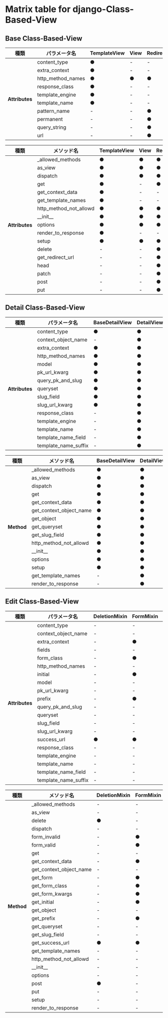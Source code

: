 # Matrix table for django-Class-Based-View


## Base Class-Based-View


<table>
	<thead>
		<tr>
			<th>
				種類
			</th>
			<th>
				パラメータ名
			</th>
			<th>
				TemplateView
			</th>
			<th>
				View
			</th>
			<th>
				RedirectView
			</th>
			<th>
				ContextMixin
			</th>
			<th>
				TemplateResponseMixin
			</th>
		</tr>
	</thead>
	<tbody>
		<tr>
			<th rowspan="10">
				Attributes
			</th>
			<td>
				content_type 
			</td>
			<td>
				●
			</td>
			<td>
				-
			</td>
			<td>
				-
			</td>
			<td>
				-
			</td>
			<td>
				●
			</td>
		</tr>
		<tr>
			<td>
				extra_context
			</td>
			<td>
				●
			</td>
			<td>
				-
			</td>
			<td>
				-
			</td>
			<td>
				●
			</td>
			<td>
				-
			</td>
		</tr>
		<tr>
			<td>
				http_method_names
			</td>
			<td>
				●
			</td>
			<td>
				●
			</td>
			<td>
				●
			</td>
			<td>
				-
			</td>
			<td>
				-
			</td>
		</tr>
		<tr>
			<td>
				response_class
			</td>
			<td>
				●
			</td>
			<td>
				-
			</td>
			<td>
				-
			</td>
			<td>
				-
			</td>
			<td>
				●
			</td>
		</tr>
		<tr>
			<td>
				template_engine
			</td>
			<td>
				●
			</td>
			<td>
				-
			</td>
			<td>
				-
			</td>
			<td>
				-
			</td>
			<td>
				●
			</td>
		</tr>
		<tr>
			<td>
				template_name
			</td>
			<td>
				●
			</td>
			<td>
				-
			</td>
			<td>
				-
			</td>
			<td>
				-
			</td>
			<td>
				●
			</td>
		</tr>
		<tr>
			<td>
				pattern_name
			</td>
			<td>
				-
			</td>
			<td>
				-
			</td>
			<td>
				●
			</td>
			<td>
				-
			</td>
			<td>
				-
			</td>
		</tr>
		<tr>
			<td>
				permanent
			</td>
			<td>
				-
			</td>
			<td>
				-
			</td>
			<td>
				●
			</td>
			<td>
				-
			</td>
			<td>
				-
			</td>
		</tr>
		<tr>
			<td>
				query_string
			</td>
			<td>
				-
			</td>
			<td>
				-
			</td>
			<td>
				●
			</td>
			<td>
				-
			</td>
			<td>
				-
			</td>
		</tr>
		<tr>
			<td>
				url
			</td>
			<td>
				-
			</td>
			<td>
				-
			</td>
			<td>
				●
			</td>
			<td>
				-
			</td>
			<td>
				-
			</td>
		</tr>
	</tbody>
</table>


<table>
	<thead>
		<tr>
			<th>
				種類
			</th>
			<th>
				メソッド名
			</th>
			<th>
				TemplateView
			</th>
			<th>
				View
			</th>
			<th>
				RedirectView
			</th>
			<th>
				ContextMixin
			</th>
			<th>
				TemplateResponseMixin
			</th>
		</tr>
	</thead>
	<tbody>
		<tr>
			<th rowspan="17">
				Attributes
			</th>
			<td>
				_allowed_methods
			</td>
			<td>
				●
			</td>
			<td>
				●
			</td>
			<td>
				●
			</td>
			<td>
				-
			</td>
			<td>
				-
			</td>
		</tr>
		<tr>
			<td>
				as_view
			</td>
			<td>
				●
			</td>
			<td>
				●
			</td>
			<td>
				●
			</td>
			<td>
				-
			</td>
			<td>
				-
			</td>
		</tr>
		<tr>
			<td>
				dispatch
			</td>
			<td>
				●
			</td>
			<td>
				●
			</td>
			<td>
				●
			</td>
			<td>
				-
			</td>
			<td>
				-
			</td>
		</tr>
		<tr>
			<td>
				get
			</td>
			<td>
				●
			</td>
			<td>
				-
			</td>
			<td>
				●
			</td>
			<td>
				-
			</td>
			<td>
				-
			</td>
		</tr>
		<tr>
			<td>
				get_context_data
			</td>
			<td>
				●
			</td>
			<td>
				-
			</td>
			<td>
				-
			</td>
			<td>
				●
			</td>
			<td>
				-
			</td>
		</tr>
		<tr>
			<td>
				get_template_names
			</td>
			<td>
				●
			</td>
			<td>
				-
			</td>
			<td>
				-
			</td>
			<td>
				-
			</td>
			<td>
				●
			</td>
		</tr>
		<tr>
			<td>
				http_method_not_allowd
			</td>
			<td>
				●
			</td>
			<td>
				●
			</td>
			<td>
				●
			</td>
			<td>
				-
			</td>
			<td>
				-
			</td>
		</tr>
		<tr>
			<td>
				__init__
			</td>
			<td>
				●
			</td>
			<td>
				●
			</td>
			<td>
				●
			</td>
			<td>
				-
			</td>
			<td>
				-
			</td>
		</tr>
		<tr>
			<td>
				options
			</td>
			<td>
				●
			</td>
			<td>
				●
			</td>
			<td>
				●
			</td>
			<td>
				-
			</td>
			<td>
				-
			</td>
		</tr>
		<tr>
			<td>
				render_to_response
			</td>
			<td>
				●
			</td>
			<td>
				-
			</td>
			<td>
				-
			</td>
			<td>
				-
			</td>
			<td>
				●
			</td>
		</tr>
		<tr>
			<td>
				setup
			</td>
			<td>
				●
			</td>
			<td>
				●
			</td>
			<td>
				●
			</td>
			<td>
				-
			</td>
			<td>
				-
			</td>
		</tr>
		<tr>
			<td>
				delete
			</td>
			<td>
				-
			</td>
			<td>
				-
			</td>
			<td>
				●
			</td>
			<td>
				-
			</td>
			<td>
				-
			</td>
		</tr>
		<tr>
			<td>
				get_redirect_url
			</td>
			<td>
				-
			</td>
			<td>
				-
			</td>
			<td>
				●
			</td>
			<td>
				-
			</td>
			<td>
				-
			</td>
		</tr>
		<tr>
			<td>
				head
			</td>
			<td>
				-
			</td>
			<td>
				-
			</td>
			<td>
				●
			</td>
			<td>
				-
			</td>
			<td>
				-
			</td>
		</tr>
		<tr>
			<td>
				patch
			</td>
			<td>
				-
			</td>
			<td>
				-
			</td>
			<td>
				●
			</td>
			<td>
				-
			</td>
			<td>
				-
			</td>
		</tr>
		<tr>
			<td>
				post
			</td>
			<td>
				-
			</td>
			<td>
				-
			</td>
			<td>
				●
			</td>
			<td>
				-
			</td>
			<td>
				-
			</td>
		</tr>
		<tr>
			<td>
				put
			</td>
			<td>
				-
			</td>
			<td>
				-
			</td>
			<td>
				●
			</td>
			<td>
				-
			</td>
			<td>
				-
			</td>
		</tr>
	</tbody>
</table>


## Detail Class-Based-View

<table>
	<thead>
		<tr>
			<th>
				種類
			</th>
			<th>
				パラメータ名
			</th>
			<th>
				BaseDetailView
			</th>
			<th>
				DetailView
			</th>
			<th>
				SingleObjectMinxin
			</th>
			<th>
				SingleObjectTemplateResponseMixin
			</th>
		</tr>
	</thead>
	<tbody>
		<tr>
			<th rowspan="15">
				Attributes
			</th>
			<td>
				content_type 
			</td>
			<td>
				●
			</td>
			<td>
				●
			</td>
			<td>
				-
			</td>
			<td>
				●
			</td>
		</tr>
		<tr>
			<td>
				context_object_name
			</td>
			<td>
				-
			</td>
			<td>
				●
			</td>
			<td>
				●
			</td>
			<td>
				-
			</td>
		</tr>
		<tr>
			<td>
				extra_context
			</td>
			<td>
				●
			</td>
			<td>
				●
			</td>
			<td>
				●
			</td>
			<td>
				-
			</td>
		</tr>
		<tr>
			<td>
				http_method_names
			</td>
			<td>
				●
			</td>
			<td>
				●
			</td>
			<td>
				-
			</td>
			<td>
				-
			</td>
		</tr>
		<tr>
			<td>
				model
			</td>
			<td>
				●
			</td>
			<td>
				●
			</td>
			<td>
				●
			</td>
			<td>
				-
			</td>
		</tr>
		<tr>
			<td>
				pk_url_kwarg
			</td>
			<td>
				●
			</td>
			<td>
				●
			</td>
			<td>
				●
			</td>
			<td>
				-
			</td>
		</tr>
		<tr>
			<td>
				query_pk_and_slug
			</td>
			<td>
				●
			</td>
			<td>
				●
			</td>
			<td>
				●
			</td>
			<td>
				-
			</td>
		</tr>
		<tr>
			<td>
				queryset
			</td>
			<td>
				●
			</td>
			<td>
				●
			</td>
			<td>
				●
			</td>
			<td>
				-
			</td>
		</tr>
		<tr>
			<td>
				slug_field
			</td>
			<td>
				●
			</td>
			<td>
				●
			</td>
			<td>
				●
			</td>
			<td>
				-
			</td>
		</tr>
		<tr>
			<td>
				slug_url_kwarg
			</td>
			<td>
				●
			</td>
			<td>
				●
			</td>
			<td>
				●
			</td>
			<td>
				-
			</td>
		</tr>
		<tr>
			<td>
				response_class
			</td>
			<td>
				-
			</td>
			<td>
				●
			</td>
			<td>
				-
			</td>
			<td>
				●
			</td>
		</tr>
		<tr>
			<td>
				template_engine
			</td>
			<td>
				-
			</td>
			<td>
				●
			</td>
			<td>
				-
			</td>
			<td>
				●
			</td>
		</tr>
		<tr>
			<td>
				template_name
			</td>
			<td>
				-
			</td>
			<td>
				●
			</td>
			<td>
				-
			</td>
			<td>
				●
			</td>
		</tr>
		<tr>
			<td>
				template_name_field
			</td>
			<td>
				-
			</td>
			<td>
				●
			</td>
			<td>
				-
			</td>
			<td>
				●
			</td>
		</tr>
		<tr>
			<td>
				template_name_suffix
			</td>
			<td>
				-
			</td>
			<td>
				●
			</td>
			<td>
				-
			</td>
			<td>
				●
			</td>
		</tr>
	</tbody>
</table>


<table>
	<thead>
		<tr>
			<th>
				種類
			</th>
			<th>
				メソッド名
			</th>
			<th>
				BaseDetailView
			</th>
			<th>
				DetailView
			</th>
			<th>
				SingleObjectMinxin
			</th>
			<th>
				SingleObjectTemplateResponseMixin
			</th>
		</tr>
	</thead>
	<tbody>
		<tr>
			<th rowspan="15">
				Method
			</th>
			<td>
				_allowed_methods
			</td>
			<td>
				●
			</td>
			<td>
				●
			</td>
			<td>
				-
			</td>
			<td>
				-
			</td>
		</tr>
		<tr>
			<td>
				as_view
			</td>
			<td>
				●
			</td>
			<td>
				●
			</td>
			<td>
				-
			</td>
			<td>
				-
			</td>
		</tr>
		<tr>
			<td>
				dispatch
			</td>
			<td>
				●
			</td>
			<td>
				●
			</td>
			<td>
				-
			</td>
			<td>
				-
			</td>
		</tr>
		<tr>
			<td>
				get
			</td>
			<td>
				●
			</td>
			<td>
				●
			</td>
			<td>
				-
			</td>
			<td>
				-
			</td>
		</tr>
		<tr>
			<td>
				get_context_data
			</td>
			<td>
				●
			</td>
			<td>
				●
			</td>
			<td>
				●
			</td>
			<td>
				-
			</td>
		</tr>
		<tr>
			<td>
				get_context_object_name
			</td>
			<td>
				●
			</td>
			<td>
				●
			</td>
			<td>
				●
			</td>
			<td>
				-
			</td>
		</tr>
		<tr>
			<td>
				get_object
			</td>
			<td>
				●
			</td>
			<td>
				●
			</td>
			<td>
				●
			</td>
			<td>
				-
			</td>
		</tr>
		<tr>
			<td>
				get_queryset
			</td>
			<td>
				●
			</td>
			<td>
				●
			</td>
			<td>
				●
			</td>
			<td>
				-
			</td>
		</tr>
		<tr>
			<td>
				get_slug_field
			</td>
			<td>
				●
			</td>
			<td>
				●
			</td>
			<td>
				●
			</td>
			<td>
				-
			</td>
		</tr>
		<tr>
			<td>
				http_method_not_allowd
			</td>
			<td>
				●
			</td>
			<td>
				●
			</td>
			<td>
				-
			</td>
			<td>
				-
			</td>
		</tr>
		<tr>
			<td>
				__init__
			</td>
			<td>
				●
			</td>
			<td>
				●
			</td>
			<td>
				-
			</td>
			<td>
				-
			</td>
		</tr>
		<tr>
			<td>
				options
			</td>
			<td>
				●
			</td>
			<td>
				●
			</td>
			<td>
				-
			</td>
			<td>
				-
			</td>
		</tr>
		<tr>
			<td>
				setup
			</td>
			<td>
				●
			</td>
			<td>
				●
			</td>
			<td>
				-
			</td>
			<td>
				-
			</td>
		</tr>
		<tr>
			<td>
				get_template_names
			</td>
			<td>
				-
			</td>
			<td>
				●
			</td>
			<td>
				-
			</td>
			<td>
				●
			</td>
		</tr>
		<tr>
			<td>
				render_to_response
			</td>
			<td>
				-
			</td>
			<td>
				●
			</td>
			<td>
				-
			</td>
			<td>
				●
			</td>
		</tr>
	</tbody>
</table>

## Edit Class-Based-View


<table>
	<thead>
		<tr>
			<th>
				種類
			</th>
			<th>
				パラメータ名
			</th>
			<th>
				DeletionMixin
			</th>
			<th>
				FormMixin
			</th>
			<th>
				FormView
			</th>
			<th>
				 ModelFormMixin
			</th>
			<th>
				ProcessFormView
			</th>
			<th>
				UpdateView
			</th>
		</tr>
	</thead>
	<tbody>
		<tr>
			<th rowspan="20">
				Attributes
			</th>
			<td>
				content_type
			</td>
			<td>
				-
			</td>
			<td>
				-
			</td>
			<td>
				●
			</td>
			<td>
				-
			</td>
			<td>
				-
			</td>
			<td>
				●
			</td>
		</tr>
		<tr>
			<td>
				context_object_name
			</td>
			<td>
				-
			</td>
			<td>
				-
			</td>
			<td>
				-
			</td>
			<td>
				●
			</td>
			<td>
				-
			</td>
			<td>
				●
			</td>
		</tr>
		<tr>
			<td>
				extra_context
			</td>
			<td>
				-
			</td>
			<td>
				●
			</td>
			<td>
				●
			</td>
			<td>
				●
			</td>
			<td>
				-
			</td>
			<td>
				●
			</td>
		</tr>
		<tr>
			<td>
				fields
			</td>
			<td>
				-
			</td>
			<td>
				-
			</td>
			<td>
				-
			</td>
			<td>
				●
			</td>
			<td>
				-
			</td>
			<td>
				●
			</td>
		</tr>
		<tr>
			<td>
				form_class
			</td>
			<td>
				-
			</td>
			<td>
				●
			</td>
			<td>
				●
			</td>
			<td>
				●
			</td>
			<td>
				-
			</td>
			<td>
				●
			</td>
		</tr>
		<tr>
			<td>
				http_method_names
			</td>
			<td>
				-
			</td>
			<td>
				-
			</td>
			<td>
				●
			</td>
			<td>
				-
			</td>
			<td>
				●
			</td>
			<td>
				●
			</td>
		</tr>
		<tr>
			<td>
				initial
			</td>
			<td>
				-
			</td>
			<td>
				●
			</td>
			<td>
				-
			</td>
			<td>
				●
			</td>
			<td>
				-
			</td>
			<td>
				●
			</td>
		</tr>
		<tr>
			<td>
				model
			</td>
			<td>
				-
			</td>
			<td>
				-
			</td>
			<td>
				-
			</td>
			<td>
				●
			</td>
			<td>
				-
			</td>
			<td>
				●
			</td>
		</tr>
		<tr>
			<td>
				pk_url_kwarg
			</td>
			<td>
				-
			</td>
			<td>
				-
			</td>
			<td>
				-
			</td>
			<td>
				●
			</td>
			<td>
				-
			</td>
			<td>
				●
			</td>
		</tr>
		<tr>
			<td>
				prefix
			</td>
			<td>
				-
			</td>
			<td>
				●
			</td>
			<td>
				●
			</td>
			<td>
				-
			</td>
			<td>
				-
			</td>
			<td>
				●
			</td>
		</tr>
		<tr>
			<td>
				query_pk_and_slug
			</td>
			<td>
				-
			</td>
			<td>
				-
			</td>
			<td>
				-
			</td>
			<td>
				●
			</td>
			<td>
				-
			</td>
			<td>
				●
			</td>
		</tr>
		<tr>
			<td>
				queryset
			</td>
			<td>
				-
			</td>
			<td>
				-
			</td>
			<td>
				-
			</td>
			<td>
				●
			</td>
			<td>
				-
			</td>
			<td>
				●
			</td>
		</tr>
		<tr>
			<td>
				slug_field
			</td>
			<td>
				-
			</td>
			<td>
				-
			</td>
			<td>
				-
			</td>
			<td>
				●
			</td>
			<td>
				-
			</td>
			<td>
				●
			</td>
		</tr>
		<tr>
			<td>
				slug_url_kwarg
			</td>
			<td>
				-
			</td>
			<td>
				-
			</td>
			<td>
				-
			</td>
			<td>
				●
			</td>
			<td>
				-
			</td>
			<td>
				●
			</td>
		</tr>
		<tr>
			<td>
				success_url
			</td>
			<td>
				●
			</td>
			<td>
				●
			</td>
			<td>
				●
			</td>
			<td>
				●
			</td>
			<td>
				-
			</td>
			<td>
				●
			</td>
		</tr>
		<tr>
			<td>
				response_class
			</td>
			<td>
				-
			</td>
			<td>
				-
			</td>
			<td>
				●
			</td>
			<td>
				-
			</td>
			<td>
				-
			</td>
			<td>
				●
			</td>
		</tr>
		<tr>
			<td>
				template_engine
			</td>
			<td>
				-
			</td>
			<td>
				-
			</td>
			<td>
				●
			</td>
			<td>
				-
			</td>
			<td>
				-
			</td>
			<td>
				●
			</td>
		</tr>
		<tr>
			<td>
				template_name
			</td>
			<td>
				-
			</td>
			<td>
				-
			</td>
			<td>
				●
			</td>
			<td>
				-
			</td>
			<td>
				-
			</td>
			<td>
				●
			</td>
		</tr>
		<tr>
			<td>
				template_name_field
			</td>
			<td>
				-
			</td>
			<td>
				-
			</td>
			<td>
				-
			</td>
			<td>
				-
			</td>
			<td>
				-
			</td>
			<td>
				●
			</td>
		</tr>
		<tr>
			<td>
				template_name_suffix
			</td>
			<td>
				-
			</td>
			<td>
				-
			</td>
			<td>
				-
			</td>
			<td>
				-
			</td>
			<td>
				-
			</td>
			<td>
				●
			</td>
		</tr>
	</tbody>
</table>


<table>
	<thead>
		<tr>
			<th>
				種類
			</th>
			<th>
				メソッド名
			</th>
			<th>
				DeletionMixin
			</th>
			<th>
				FormMixin
			</th>
			<th>
				FormView
			</th>
			<th>
				 ModelFormMixin
			</th>
			<th>
				ProcessFormView
			</th>
			<th>
				UpdateView
			</th>
		</tr>
	</thead>
	<tbody>
		<tr>
			<th rowspan="26">
				Method
			</th>
			<td>
				_allowed_methods
			</td>
			<td>
				-
			</td>
			<td>
				-
			</td>
			<td>
				●
			</td>
			<td>
				-
			</td>
			<td>
				●
			</td>
			<td>
				●
			</td>
		</tr>
		<tr>
			<td>
				as_view
			</td>
			<td>
				-
			</td>
			<td>
				-
			</td>
			<td>
				●
			</td>
			<td>
				-
			</td>
			<td>
				●
			</td>
			<td>
				●
			</td>
		</tr>
		<tr>
			<td>
				delete
			</td>
			<td>
				●
			</td>
			<td>
				-
			</td>
			<td>
				-
			</td>
			<td>
				-
			</td>
			<td>
				-
			</td>
			<td>
				-
			</td>
		</tr>
		<tr>
			<td>
				dispatch
			</td>
			<td>
				-
			</td>
			<td>
				-
			</td>
			<td>
				●
			</td>
			<td>
				-
			</td>
			<td>
				●
			</td>
			<td>
				●
			</td>
		</tr>
		<tr>
			<td>
				form_invalid
			</td>
			<td>
				-
			</td>
			<td>
				●
			</td>
			<td>
				●
			</td>
			<td>
				●
			</td>
			<td>
				-
			</td>
			<td>
				●
			</td>
		</tr>
		<tr>
			<td>
				form_valid
			</td>
			<td>
				-
			</td>
			<td>
				●
			</td>
			<td>
				●
			</td>
			<td>
				●
			</td>
			<td>
				-
			</td>
			<td>
				●
			</td>
		</tr>
		<tr>
			<td>
				get
			</td>
			<td>
				-
			</td>
			<td>
				-
			</td>
			<td>
				●
			</td>
			<td>
				-
			</td>
			<td>
				●
			</td>
			<td>
				●
			</td>
		</tr>
		<tr>
			<td>
				get_context_data
			</td>
			<td>
				-
			</td>
			<td>
				●
			</td>
			<td>
				●
			</td>
			<td>
				●
			</td>
			<td>
				-
			</td>
			<td>
				●
			</td>
		</tr>
		<tr>
			<td>
				get_context_object_name
			</td>
			<td>
				-
			</td>
			<td>
				-
			</td>
			<td>
				-
			</td>
			<td>
				●
			</td>
			<td>
				-
			</td>
			<td>
				●
			</td>
		</tr>
		<tr>
			<td>
				get_form
			</td>
			<td>
				-
			</td>
			<td>
				●
			</td>
			<td>
				●
			</td>
			<td>
				●
			</td>
			<td>
				-
			</td>
			<td>
				●
			</td>
		</tr>
		<tr>
			<td>
				get_form_class
			</td>
			<td>
				-
			</td>
			<td>
				●
			</td>
			<td>
				●
			</td>
			<td>
				●
			</td>
			<td>
				-
			</td>
			<td>
				●
			</td>
		</tr>
		<tr>
			<td>
				get_form_kwargs
			</td>
			<td>
				-
			</td>
			<td>
				●
			</td>
			<td>
				●
			</td>
			<td>
				●
			</td>
			<td>
				-
			</td>
			<td>
				●
			</td>
		</tr>
		<tr>
			<td>
				get_initial
			</td>
			<td>
				-
			</td>
			<td>
				●
			</td>
			<td>
				●
			</td>
			<td>
				●
			</td>
			<td>
				-
			</td>
			<td>
				●
			</td>
		</tr>
		<tr>
			<td>
				get_object
			</td>
			<td>
				-
			</td>
			<td>
				-
			</td>
			<td>
				-
			</td>
			<td>
				●
			</td>
			<td>
				-
			</td>
			<td>
				●
			</td>
		</tr>
		<tr>
			<td>
				get_prefix
			</td>
			<td>
				-
			</td>
			<td>
				●
			</td>
			<td>
				●
			</td>
			<td>
				●
			</td>
			<td>
				-
			</td>
			<td>
				●
			</td>
		</tr>
		<tr>
			<td>
				get_queryset
			</td>
			<td>
				-
			</td>
			<td>
				-
			</td>
			<td>
				-
			</td>
			<td>
				●
			</td>
			<td>
				-
			</td>
			<td>
				●
			</td>
		</tr>
		<tr>
			<td>
				get_slug_field
			</td>
			<td>
				-
			</td>
			<td>
				-
			</td>
			<td>
				-
			</td>
			<td>
				●
			</td>
			<td>
				-
			</td>
			<td>
				●
			</td>
		</tr>
		<tr>
			<td>
				get_success_url
			</td>
			<td>
				●
			</td>
			<td>
				●
			</td>
			<td>
				●
			</td>
			<td>
				-
			</td>
			<td>
				-
			</td>
			<td>
				●
			</td>
		</tr>
		<tr>
			<td>
				get_template_names
			</td>
			<td>
				-
			</td>
			<td>
				-
			</td>
			<td>
				●
			</td>
			<td>
				-
			</td>
			<td>
				-
			</td>
			<td>
				●
			</td>
		</tr>
		<tr>
			<td>
				http_method_not_allowd
			</td>
			<td>
				-
			</td>
			<td>
				-
			</td>
			<td>
				●
			</td>
			<td>
				-
			</td>
			<td>
				●
			</td>
			<td>
				●
			</td>
		</tr>
		<tr>
			<td>
				__init__
			</td>
			<td>
				-
			</td>
			<td>
				-
			</td>
			<td>
				●
			</td>
			<td>
				-
			</td>
			<td>
				●
			</td>
			<td>
				●
			</td>
		</tr>
		<tr>
			<td>
				options
			</td>
			<td>
				-
			</td>
			<td>
				-
			</td>
			<td>
				●
			</td>
			<td>
				-
			</td>
			<td>
				●
			</td>
			<td>
				●
			</td>
		</tr>
		<tr>
			<td>
				post
			</td>
			<td>
				●
			</td>
			<td>
				-
			</td>
			<td>
				●
			</td>
			<td>
				-
			</td>
			<td>
				●
			</td>
			<td>
				●
			</td>
		</tr>
		<tr>
			<td>
				put
			</td>
			<td>
				-
			</td>
			<td>
				-
			</td>
			<td>
				●
			</td>
			<td>
				-
			</td>
			<td>
				●
			</td>
			<td>
				●
			</td>
		</tr>
		<tr>
			<td>
				setup
			</td>
			<td>
				-
			</td>
			<td>
				-
			</td>
			<td>
				●
			</td>
			<td>
				-
			</td>
			<td>
				●
			</td>
			<td>
				●
			</td>
		</tr>
		<tr>
			<td>
				render_to_response
			</td>
			<td>
				-
			</td>
			<td>
				-
			</td>
			<td>
				●
			</td>
			<td>
				-
			</td>
			<td>
				-
			</td>
			<td>
				●
			</td>
		</tr>
	</tbody>
</table>